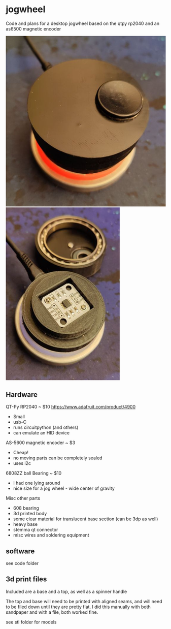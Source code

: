 # jogwheel
Code and plans for a desktop jogwheel based on the qtpy rp2040 and an as6500 magnetic encoder

![outside](jogwheel1.jpg)
![inside](jogwheel2.jpg)

## Hardware

QT-Py RP2040 ~ $10 <https://www.adafruit.com/product/4900>
- Small
- usb-C
- runs circuitpython (and others)
- can emulate an HID device

AS-5600 magnetic encoder ~ $3
- Cheap!
- no moving parts
    can be completely sealed
- uses i2c

6808ZZ ball Bearing ~ $10
- I had one lying around
- nice size for a jog wheel - wide center of gravity

Misc other parts
- 608 bearing
- 3d printed body
- some clear material for translucent base section (can be 3dp as well)
- heavy base
- stemma qt connector
- misc wires and soldering equipment

## software

see code folder

## 3d print files

Included are a base and a top, as well as a spinner handle

The top and base will need to be printed with aligned seams, and will need to be filed down until they are pretty flat.  I did this manually with both sandpaper and with a file, both worked fine.

see stl folder for models



